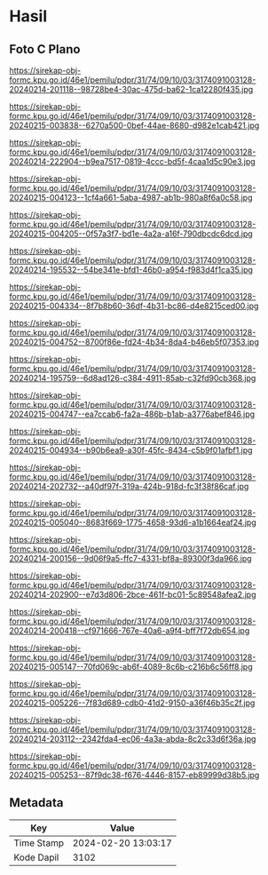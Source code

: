 # Hasil

## Foto C Plano

https://sirekap-obj-formc.kpu.go.id/46e1/pemilu/pdpr/31/74/09/10/03/3174091003128-20240214-201118--98728be4-30ac-475d-ba62-1ca12280f435.jpg

https://sirekap-obj-formc.kpu.go.id/46e1/pemilu/pdpr/31/74/09/10/03/3174091003128-20240215-003838--6270a500-0bef-44ae-8680-d982e1cab421.jpg

https://sirekap-obj-formc.kpu.go.id/46e1/pemilu/pdpr/31/74/09/10/03/3174091003128-20240214-222904--b9ea7517-0819-4ccc-bd5f-4caa1d5c90e3.jpg

https://sirekap-obj-formc.kpu.go.id/46e1/pemilu/pdpr/31/74/09/10/03/3174091003128-20240215-004123--1cf4a661-5aba-4987-ab1b-980a8f6a0c58.jpg

https://sirekap-obj-formc.kpu.go.id/46e1/pemilu/pdpr/31/74/09/10/03/3174091003128-20240215-004205--0f57a3f7-bd1e-4a2a-a16f-790dbcdc6dcd.jpg

https://sirekap-obj-formc.kpu.go.id/46e1/pemilu/pdpr/31/74/09/10/03/3174091003128-20240214-195532--54be341e-bfd1-46b0-a954-f983d4f1ca35.jpg

https://sirekap-obj-formc.kpu.go.id/46e1/pemilu/pdpr/31/74/09/10/03/3174091003128-20240215-004334--8f7b8b60-36df-4b31-bc86-d4e8215ced00.jpg

https://sirekap-obj-formc.kpu.go.id/46e1/pemilu/pdpr/31/74/09/10/03/3174091003128-20240215-004752--8700f86e-fd24-4b34-8da4-b46eb5f07353.jpg

https://sirekap-obj-formc.kpu.go.id/46e1/pemilu/pdpr/31/74/09/10/03/3174091003128-20240214-195759--6d8ad126-c384-4911-85ab-c32fd90cb368.jpg

https://sirekap-obj-formc.kpu.go.id/46e1/pemilu/pdpr/31/74/09/10/03/3174091003128-20240215-004747--ea7ccab6-fa2a-486b-b1ab-a3776abef846.jpg

https://sirekap-obj-formc.kpu.go.id/46e1/pemilu/pdpr/31/74/09/10/03/3174091003128-20240215-004934--b90b6ea9-a30f-45fc-8434-c5b9f01afbf1.jpg

https://sirekap-obj-formc.kpu.go.id/46e1/pemilu/pdpr/31/74/09/10/03/3174091003128-20240214-202732--a40df97f-319a-424b-918d-fc3f38f86caf.jpg

https://sirekap-obj-formc.kpu.go.id/46e1/pemilu/pdpr/31/74/09/10/03/3174091003128-20240215-005040--8683f669-1775-4658-93d6-a1b1664eaf24.jpg

https://sirekap-obj-formc.kpu.go.id/46e1/pemilu/pdpr/31/74/09/10/03/3174091003128-20240214-200156--9d06f9a5-ffc7-4331-bf8a-89300f3da966.jpg

https://sirekap-obj-formc.kpu.go.id/46e1/pemilu/pdpr/31/74/09/10/03/3174091003128-20240214-202900--e7d3d806-2bce-461f-bc01-5c89548afea2.jpg

https://sirekap-obj-formc.kpu.go.id/46e1/pemilu/pdpr/31/74/09/10/03/3174091003128-20240214-200418--cf971666-767e-40a6-a9f4-bff7f72db654.jpg

https://sirekap-obj-formc.kpu.go.id/46e1/pemilu/pdpr/31/74/09/10/03/3174091003128-20240215-005147--70fd069c-ab6f-4089-8c6b-c216b6c56ff8.jpg

https://sirekap-obj-formc.kpu.go.id/46e1/pemilu/pdpr/31/74/09/10/03/3174091003128-20240215-005226--7f83d689-cdb0-41d2-9150-a36f46b35c2f.jpg

https://sirekap-obj-formc.kpu.go.id/46e1/pemilu/pdpr/31/74/09/10/03/3174091003128-20240214-203112--2342fda4-ec06-4a3a-abda-8c2c33d6f36a.jpg

https://sirekap-obj-formc.kpu.go.id/46e1/pemilu/pdpr/31/74/09/10/03/3174091003128-20240215-005253--87f9dc38-f676-4446-8157-eb89999d38b5.jpg


## Metadata

| Key        | Value               |
| ---------- | ------------------- |
| Time Stamp | 2024-02-20 13:03:17 |
| Kode Dapil | 3102                |



